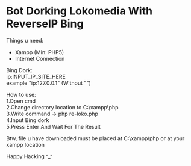 # Bot Dorking Lokomedia With ReverseIP Bing
Things u need:
- Xampp (Min: PHP5)
- Internet Connection

Bing Dork:<br />
ip:INPUT_IP_SITE_HERE<br />
  example "ip:127.0.0.1" (Without "")<br />

How to use:<br />
1.Open cmd<br />
2.Change directory location to C:\xampp\php<br />
3.Write command -> php re-loko.php<br />
4.Input Bing dork<br />
5.Press Enter And Wait For The Result<br />

Btw, file u have downloaded must be placed at C:\xampp\php or at your xampp location

Happy Hacking ^_^
